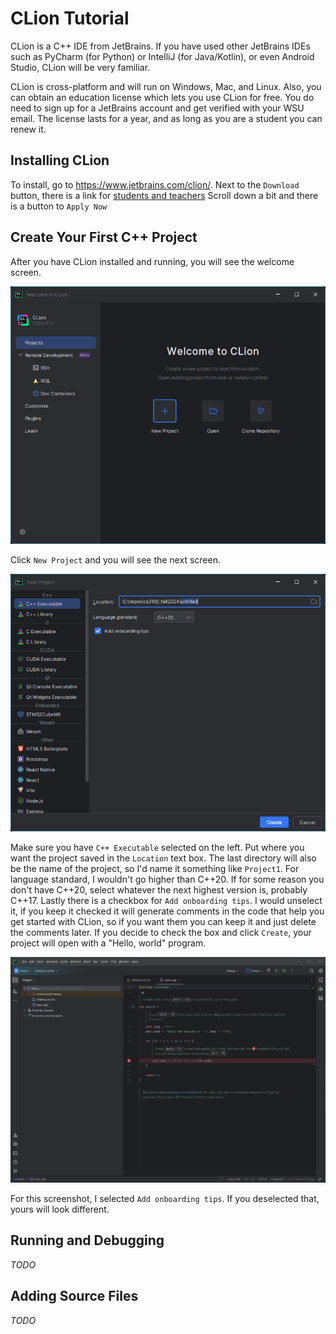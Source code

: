 # CLion Tutorial

CLion is a C++ IDE from JetBrains. If you have used other JetBrains IDEs such as PyCharm (for Python) or IntelliJ (for Java/Kotlin), or even Android Studio, CLion will be very familiar. 

CLion is cross-platform and will run on Windows, Mac, and Linux. Also, you can obtain an education license which lets you use CLion for free. You do need to sign up for a JetBrains account and get verified with your WSU email. The license lasts for a year, and as long as you are a student you can renew it.

## Installing CLion

To install, go to https://www.jetbrains.com/clion/. Next to the `Download` button, there is a link for [students and teachers](https://www.jetbrains.com/community/education/#students) Scroll down a bit and there is a button to `Apply Now`

## Create Your First C++ Project

After you have CLion installed and running, you will see the welcome screen.

![Welcome to CLion](img/welcome.png)

Click `New Project` and you will see the next screen.

![New Project](img/newProj.png)

 Make sure you have `C++ Executable` selected on the left. Put where you want the project saved in the `Location` text box. The last directory will also be the name of the project, so I'd name it something like `Project1`. For language standard, I wouldn't go higher than C++20. If for some reason you don't have C++20, select whatever the next highest version is, probably C++17. Lastly there is a checkbox for `Add onboarding tips`. I would unselect it, if you keep it checked it will generate comments in the code that help you get started with CLion, so if you want them you can keep it and just delete the comments later. If you decide to check the box and click `Create`, your project will open with a "Hello, world" program.

 ![main](img/main.png)

 For this screenshot, I selected `Add onboarding tips`. If you deselected that, yours will look different. 

 ## Running and Debugging
*TODO*

 ## Adding Source Files
*TODO*
